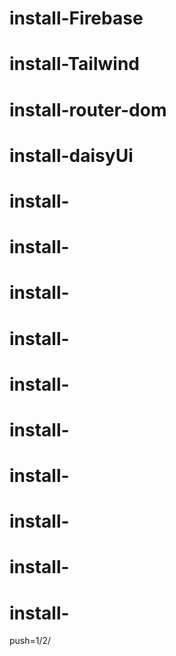 # install-Firebase
# install-Tailwind
# install-router-dom
# install-daisyUi
# install-
# install-
# install-
# install-
# install-
# install-
# install-
# install-
# install-
# install-

push=1/2/